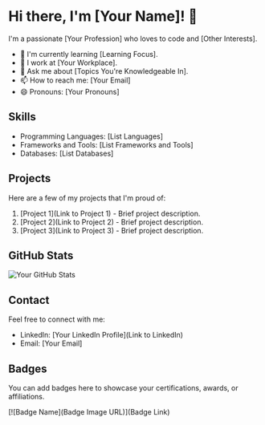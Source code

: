 # Hi there, I'm [Your Name]! 👋

I'm a passionate [Your Profession] who loves to code and [Other Interests].

- 🌱 I'm currently learning [Learning Focus].
- 💼 I work at [Your Workplace].
- 💬 Ask me about [Topics You're Knowledgeable In].
- 📫 How to reach me: [Your Email]
- 😄 Pronouns: [Your Pronouns]

## Skills

- Programming Languages: [List Languages]
- Frameworks and Tools: [List Frameworks and Tools]
- Databases: [List Databases]

## Projects

Here are a few of my projects that I'm proud of:

1. [Project 1](Link to Project 1) - Brief project description.
2. [Project 2](Link to Project 2) - Brief project description.
3. [Project 3](Link to Project 3) - Brief project description.

## GitHub Stats

![Your GitHub Stats](https://github-readme-stats.vercel.app/api?username=your-username&show_icons=true&theme=radical)

## Contact

Feel free to connect with me:

- LinkedIn: [Your LinkedIn Profile](Link to LinkedIn)
- Email: [Your Email]

## Badges

You can add badges here to showcase your certifications, awards, or affiliations.

[![Badge Name](Badge Image URL)](Badge Link)

